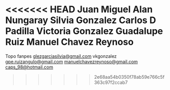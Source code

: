 <<<<<<< HEAD
Juan Miguel 
Alan Nungaray 
Silvia Gonzalez 
Carlos  D Padilla 
Victoria Gonzalez 
Guadalupe Ruiz 
Manuel Chavez Reynoso
=======
Topo
fanpes
glezgarciasilvia@gmail.com
vkgonzalez
gpe.ruizangulo@gmail.com
manuelchavezreynoso@gmail.com
caps_98@hotmail.com
>>>>>>> 2e68aa54b0350f78ab59e766c5f363c97f2ccab7
